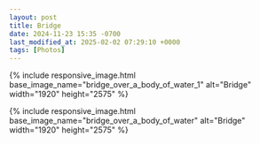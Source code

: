 ```yaml
---
layout: post
title: Bridge
date: 2024-11-23 15:35 -0700
last_modified_at: 2025-02-02 07:29:10 +0000
tags: [Photos]
---
```


{% include responsive_image.html base_image_name="bridge_over_a_body_of_water_1" alt="Bridge" 
    width="1920" height="2575" %}

<!-- more -->

{% include responsive_image.html base_image_name="bridge_over_a_body_of_water" alt="Bridge" 
    width="1920" height="2575" %}

